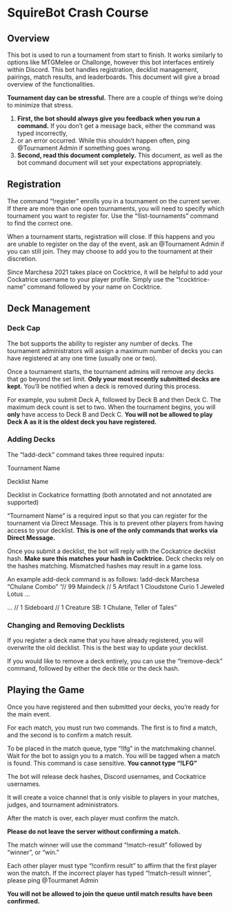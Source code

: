 # SquireBot Crash Course
## Overview
This bot is used to run a tournament from start to finish. It works similarly to options like MTGMelee or Challonge, however this bot interfaces entirely
within Discord. This bot handles registration, decklist management, pairings, match results, and leaderboards. This document will give a broad overview of 
the functionalities.

**Tournament day can be stressful.** There are a couple of things we’re doing to minimize that stress.

 1. __First, the bot should always give you feedback when you run a command.__ If you don’t get a message back, either the command was typed incorrectly, 
 2. or an error occurred. While this shouldn’t happen often, ping @Tournament Admin if something goes wrong. 
 3. **Second, read this document completely.** This document, as well as the bot command document will set your expectations appropriately.

## Registration
The command “!register” enrolls you in a tournament on the current server. If there are more than one open tournaments, you will need to specify which 
tournament you want to register for. Use the “!list-tournaments” command to find the correct one.

When a tournament starts, registration will close. If this happens and you are unable to register on the day of the event, ask an @Tournament Admin if you 
can still join. They may choose to add you to the tournament at their discretion.

Since Marchesa 2021 takes place on Cocktrice, it will be helpful to add your Cockatrice username to your player profile. Simply use the “!cocktrice-name” 
command followed by your name on Cocktrice.

## Deck Management
### Deck Cap
The bot supports the ability to register any number of decks. The tournament administrators will assign a maximum number of decks you can have registered at
any one time (usually one or two).

Once a tournament starts, the tournament admins will remove any decks that go beyond the set limit. **Only your most recently submitted decks are kept.** 
You’ll be notified when a deck is removed during this process. 

For example, you submit Deck A, followed by Deck B and then Deck C. The maximum deck count is set to two. When the tournament begins, you will **only** have
access to Deck B and Deck C. **You will not be allowed to play Deck A as it is the oldest deck you have registered.**

### Adding Decks

The “!add-deck” command takes three required inputs:

Tournament Name

Decklist Name

Decklist in Cockatrice formatting (both annotated and not annotated are supported)

“Tournament Name” is a required input so that you can register for the tournament via Direct Message. This is to prevent other players from having access to
your decklist. **This is one of the only commands that works via Direct Message.**

Once you submit a decklist, the bot will reply with the Cockatrice decklist hash. **Make sure this matches your hash in Cocktrice.** Deck checks rely on the
hashes matching. Mismatched hashes may result in a game loss.

An example add-deck command is as follows:
!add-deck Marchesa “Chulane Combo”
“// 99 Maindeck
// 5 Artifact
1 Cloudstone Curio
1 Jeweled Lotus
…

…
// 1 Sideboard
// 1 Creature
SB: 1 Chulane, Teller of Tales”

### Changing and Removing Decklists

If you register a deck name that you have already registered, you will overwrite the old decklist. This is the best way to update your decklist.

If you would like to remove a deck entirely, you can use the “!remove-deck” command, followed by either the deck title or the deck hash.

## Playing the Game
Once you have registered and then submitted your decks, you’re ready for the main event.

For each match, you must run two commands. The first is to find a match, and the second is to confirm a match result.

To be placed in the match queue, type “!lfg” in the matchmaking channel. Wait for the bot to assign you to a match. You will be tagged when a match is found. 
This command is case sensitive. **You cannot type “!LFG”**

The bot will release deck hashes, Discord usernames, and Cockatrice usernames.

It will create a voice channel that is only visible to players in your matches, judges, and tournament administrators.

After the match is over, each player must confirm the match.

**Please do not leave the server without confirming a match.**

The match winner will use the command “!match-result” followed by “winner”, or “win.”

Each other player must type “!confirm result” to affirm that the first player won the match. If the incorrect player has typed “!match-result winner”, please
ping @Tourmanet Admin

**You will not be allowed to join the queue until match results have been confirmed.**

